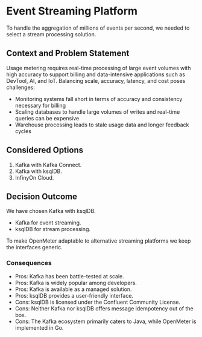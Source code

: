 # Event Streaming Platform

To handle the aggregation of millions of events per second, we needed to select a stream processing solution.

## Context and Problem Statement

Usage metering requires real-time processing of large event volumes with high accuracy to support billing and data-intensive applications such as DevTool, AI, and IoT.
Balancing scale, accuracy, latency, and cost poses challenges:

- Monitoring systems fall short in terms of accuracy and consistency necessary for billing
- Scaling databases to handle large volumes of writes and real-time queries can be expensive
- Warehouse processing leads to stale usage data and longer feedback cycles

## Considered Options

1. Kafka with Kafka Connect.
2. Kafka with ksqlDB.
3. InfinyOn Cloud.

## Decision Outcome

We have chosen Kafka with ksqlDB.

- Kafka for event streaming.
- ksqlDB for stream processing.

To make OpenMeter adaptable to alternative streaming platforms we keep the interfaces generic.

### Consequences

- Pros: Kafka has been battle-tested at scale.
- Pros: Kafka is widely popular among developers.
- Pros: Kafka is available as a managed solution.
- Pros: ksqlDB provides a user-friendly interface.
- Cons: ksqlDB is licensed under the Confluent Community License.
- Cons: Neither Kafka nor ksqlDB offers message idempotency out of the box.
- Cons: The Kafka ecosystem primarily caters to Java, while OpenMeter is implemented in Go.
